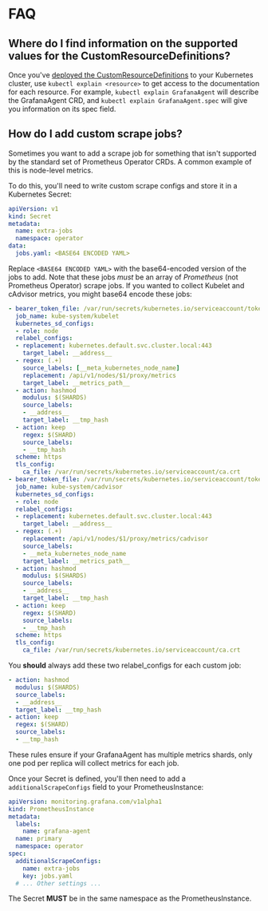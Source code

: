 # FAQ

## Where do I find information on the supported values for the CustomResourceDefinitions?

Once you've [deployed the CustomResourceDefinitions](./getting-started.md#deploying-customresourcedefinitions)
to your Kubernetes cluster, use `kubectl explain <resource>` to get access to
the documentation for each resource. For example, `kubectl explain GrafanaAgent`
will describe the GrafanaAgent CRD, and `kubectl explain GrafanaAgent.spec` will
give you information on its spec field.

## How do I add custom scrape jobs?

Sometimes you want to add a scrape job for something that isn't supported by the
standard set of Prometheus Operator CRDs. A common example of this is node-level
metrics.

To do this, you'll need to write custom scrape configs and store it in a
Kubernetes Secret:

```yaml
apiVersion: v1
kind: Secret
metadata:
  name: extra-jobs
  namespace: operator
data:
  jobs.yaml: <BASE64 ENCODED YAML>
```

Replace `<BASE64 ENCODED YAML>` with the base64-encoded version of the jobs to
add. Note that these jobs _must_ be an array of _Prometheus_ (not Prometheus
Operator) scrape jobs. If you wanted to collect Kubelet and cAdvisor metrics,
you might base64 encode these jobs:

```yaml
- bearer_token_file: /var/run/secrets/kubernetes.io/serviceaccount/token
  job_name: kube-system/kubelet
  kubernetes_sd_configs:
  - role: node
  relabel_configs:
  - replacement: kubernetes.default.svc.cluster.local:443
    target_label: __address__
  - regex: (.+)
    source_labels: [__meta_kubernetes_node_name]
    replacement: /api/v1/nodes/$1/proxy/metrics
    target_label: __metrics_path__
  - action: hashmod
    modulus: $(SHARDS)
    source_labels:
    - __address__
    target_label: __tmp_hash
  - action: keep
    regex: $(SHARD)
    source_labels:
    - __tmp_hash
  scheme: https
  tls_config:
    ca_file: /var/run/secrets/kubernetes.io/serviceaccount/ca.crt
- bearer_token_file: /var/run/secrets/kubernetes.io/serviceaccount/token
  job_name: kube-system/cadvisor
  kubernetes_sd_configs:
  - role: node
  relabel_configs:
  - replacement: kubernetes.default.svc.cluster.local:443
    target_label: __address__
  - regex: (.+)
    replacement: /api/v1/nodes/$1/proxy/metrics/cadvisor
    source_labels:
    - __meta_kubernetes_node_name
    target_label: __metrics_path__
  - action: hashmod
    modulus: $(SHARDS)
    source_labels:
    - __address__
    target_label: __tmp_hash
  - action: keep
    regex: $(SHARD)
    source_labels:
    - __tmp_hash
  scheme: https
  tls_config:
    ca_file: /var/run/secrets/kubernetes.io/serviceaccount/ca.crt
```

You **should** always add these two relabel_configs for each custom job:

```yaml
- action: hashmod
  modulus: $(SHARDS)
  source_labels:
  - __address__
  target_label: __tmp_hash
- action: keep
  regex: $(SHARD)
  source_labels:
  - __tmp_hash
```

These rules ensure if your GrafanaAgent has multiple metrics shards, only one
pod per replica will collect metrics for each job.

Once your Secret is defined, you'll then need to add a `additionalScrapeConfigs`
field to your PrometheusInstance:

```yaml
apiVersion: monitoring.grafana.com/v1alpha1
kind: PrometheusInstance
metadata:
  labels:
    name: grafana-agent
  name: primary
  namespace: operator
spec:
  additionalScrapeConfigs:
    name: extra-jobs
    key: jobs.yaml
  # ... Other settings ...
```

The Secret **MUST** be in the same namespace as the PrometheusInstance.
